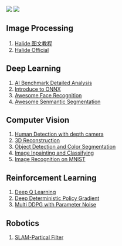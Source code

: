 [![](https://img.shields.io/badge/欢迎-welcome_to_my_github-blue.svg)](www.github.com/l5shi)
[![](https://img.shields.io/badge/联系-click_for_contact-orange.svg)](https://github.com/l5shi/__Overview__/blob/master/thanks/README.md)

## Image Processing


1. [Halide 图文教程](https://github.com/l5shi/Halide_Tutorial)
1. [Halide Official](https://github.com/l5shi/halide)
## Deep Learning
1. [AI Benchmark Detailed Analysis](https://github.com/l5shi/AI-Benchmark)
2. [Introduce to ONNX](https://github.com/l5shi/ONNX_TUTORIAL)
3. [Awesome Face Recognition](https://github.com/l5shi/awesome-Face_Recognition)
4. [Awesome Senmantic Segmentation](https://github.com/l5shi/awesome-semantic-segmentation)

## Computer Vision
1. [Human Detection with depth camera](https://github.com/l5shi/Human-Detection-In-Depth-Image)
2. [3D Reconstruction](https://github.com/l5shi/3D-reconstruction-and-Rendering)
3. [Object Detection and Color Segmentation](https://github.com/l5shi/Object-Detection-and-Color-Segmentation)
4. [Image Inpainting and Classifying](https://github.com/l5shi/Image-Inpainting-and-Classification)
5. [Image Recognition on MNIST](https://github.com/l5shi/Image-Recognition-on-MNIST-dataset)

## Reinforcement Learning

1. [Deep Q Learning](https://github.com/l5shi/Reinforcement-Learning-Deep-Q-Learning)
2. [Deep Deterministic Policy Gradient](https://github.com/l5shi/Reinforcement-Learning-DDPG)
3. [Multi DDPG with Parameter Noise](https://github.com/l5shi/Multi-DDPG-with-parameter-noise)

## Robotics
1. [SLAM-Partical Filter](https://github.com/l5shi/Implement-SLAM-with-RGBD-measurements) 
